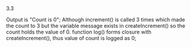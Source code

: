 3.3

Output is "Count is 0";
Although increment() is called 3 times which made the count to 3 but the variable message exists in createIncrement() so the count holds the value of 0. function log() forms closure with createIncrement(), thus value of count is logged as 0;